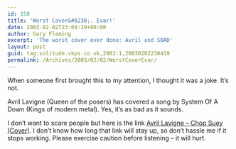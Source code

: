 ```yaml
---
id: 158
title: 'Worst Cover&#8230;. Evar!'
date: 2003-02-02T23:04:19+00:00
author: Gary Fleming
excerpt: 'The worst cover ever done: Avril and SOAD'
layout: post
guid: tag:solitude.vkps.co.uk,2003:1,20030202230419
permalink: /Archives/2003/02/02/WorstCoverEvar/
---
```

When someone first brought this to my attention, I thought it was a joke. It&#8217;s not.

Avril Lavigne (Queen of the posers) has covered a song by System Of A Down (Kings of modern metal). Yes, it&#8217;s as bad as it sounds.

I don&#8217;t want to scare people but here is the link [Avril Lavigne &#8211; Chop Suey (Cover)](http://www.crnw46307.pwp.blueyonder.co.uk/mp3/Avril_Lavigne-Chop_Suey_(System_Of_A_Down_Cover).mp3). I don&#8217;t know how long that link will stay up, so don&#8217;t hassle me if it stops working. Please exercise caution before listening &#8211; it will hurt.